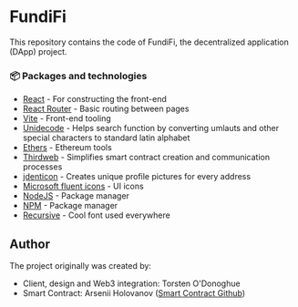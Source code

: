 # FundiFi

This repository contains the code of FundiFi, the decentralized application (DApp) project.

### 📦 Packages and technologies

- [React](https://reactjs.org/) - For constructing the front-end
- [React Router](https://reactrouter.com/en/main) - Basic routing between pages
- [Vite](https://vitejs.dev/) - Front-end tooling
- [Unidecode](https://www.npmjs.com/package/unidecode) - Helps search function by converting umlauts and other special characters to standard latin alphabet
- [Ethers](https://www.npmjs.com/package/ethers) - Ethereum tools
- [Thirdweb](https://thirdweb.com/) - Simplifies smart contract creation and communication processes
- [jdenticon](https://jdenticon.com/) - Creates unique profile pictures for every address
- [Microsoft fluent icons](https://fluenticons.co/) - UI icons
- [NodeJS](https://nodejs.org/en/) - Package manager
- [NPM](https://www.npmjs.com/) - Package manager
- [Recursive](https://www.recursive.design/) - Cool font used everywhere

## Author
The project originally was created by:

- Client, design and Web3 integration: Torsten O'Donoghue
- Smart Contract: Arsenii Holovanov ([Smart Contract Github](https://github.com/BestFighter8/CrowdFunding_Dapp))

